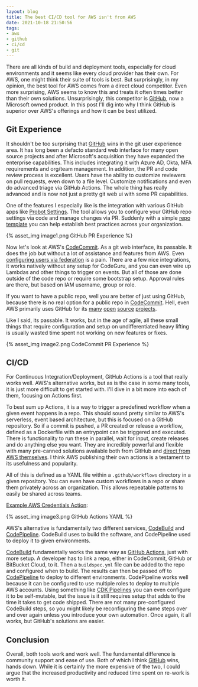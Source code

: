 ```yaml
---
layout: blog
title: The best CI/CD tool for AWS isn't from AWS
date: 2021-10-18 21:50:56
tags:
- aws
- github
- ci/cd
- git
---
```


There are all kinds of build and deployment tools, especially for cloud environments and it seems like every cloud provider has their own. For AWS, one might think their suite of tools is best. But surprisingly, in my opinion, the best tool for AWS comes from a direct cloud competitor. Even more surprising, AWS seems to know this and treats it often times better than their own solutions. Unsurprisingly, this competitor is [GitHub], now a Microsoft owned product.
In this post I'll dig into why I think GitHub is superior over AWS's offerings and how it can be best utilized.

## Git Experience

It shouldn't be too surprising that [GitHub] wins in the git user experience area. It has long been a defacto standard web interface for many open source projects and after Microsoft's acquisition they have expanded the enterprise capabilities. This includes integrating it with Azure AD, Okta, MFA requirements and org/team management. In addition, the PR and code review process is excellent. Users have the ability to customize reviewers on pull requests, even down to a file level. Customize notifications and even do advanced triage via GitHub Actions. The whole thing has really advanced and is now not just a pretty git web ui with some PR capabilities.

One of the features I especially like is the integration with various GitHub apps like [Probot Settings](https://github.com/probot/settings). The tool allows you to configure your GitHub repo settings via code and manage changes via PR. Suddenly with a simple [repo template](https://docs.github.com/en/repositories/creating-and-managing-repositories/creating-a-template-repository) you can help establish best practices across your organization.

{% asset_img image1.png GitHub PR Experience %}

Now let's look at AWS's [CodeCommit]. As a git web interface, its passable. It does the job but without a lot of assistance and features from AWS. Even [configuring users via federation](https://docs.aws.amazon.com/IAM/latest/UserGuide/id_credentials_ssh-keys.html#access-keys-code-commit) is a pain. There are a few nice integrations, it works natively without any setup for CodeGuru, and you can even wire up Lambdas and other things to trigger on events. But all of those are done outside of the code repo or require some bootstrap setup. Approval rules are there, but based on IAM username, group or role.

If you want to have a public repo, well you are better of just using GitHub, because there is no real option for a public repo in [CodeCommit]. Hell, even AWS primarily uses GitHub for its [many](https://github.com/aws/) [open](https://github.com/aws-cloudformation) [source](https://github.com/awsdocs) [projects](https://github.com/aws-samples).

Like I said, its passable. It works, but in the age of agile, all these small things that require configuration and setup on undifferentiated heavy lifting is usually wasted time spent not working on new features or fixes.

{% asset_img image2.png CodeCommit PR Experience %}

## CI/CD

For Continuous Integration/Deployment, GitHub Actions is a tool that really works well. AWS's alternative works, but as is the case in some many tools, it is just more difficult to get started with. I'll dive in a bit more into each of them, focusing on Actions first.

To best sum up Actions, it is a way to trigger a predefined workflow when a given event happens in a repo. This should sound pretty similar to AWS's serverless, event based architecture, but this is focused on a GitHub repository. So if a commit is pushed, a PR created or release a workflow, defined as a Dockerfile with an entrypoint can be triggered and executed. There is functionality to run these in parallel, wait for input, create releases and do anything else you want. They are incredibly powerful and flexible with many pre-canned solutions available both from GitHub and [direct from AWS themselves](https://github.com/aws-actions). I think AWS publishing their own actions is a testament to its usefulness and popularity.

All of this is defined as a YAML file within a `.github/workflows` directory in a given repository. You can even have custom workflows in a repo or share them privately across an organization. This allows repeatable patterns to easily be shared across teams.

[Example AWS Credentials Action](https://github.com/aws-actions/configure-aws-credentials):

{% asset_img image3.png GitHub Actions YAML %}

AWS's alternative is fundamentally two different services, [CodeBuild] and [CodePipeline]. CodeBuild uses to build the software, and CodePipeline used to deploy it to given environments.

[CodeBuild] fundamentally works the same way as [GitHub Actions], just with more setup. A developer has to link a repo, either in CodeCommit, GitHub or BitBucket Cloud, to it. Then a `buildspec.yml` file can be added to the repo and configured when to build. The results can then be passed off to [CodePipeline] to deploy to different environments. CodePipeline works well because it can be configured to use multiple roles to deploy to multiple AWS accounts. Using something like [CDK Pipelines] you can even configure it to be self-mutable, but the issue is it still requires setup that adds to the time it takes to get code shipped. There are not many pre-configured CodeBuild steps, so you might likely be reconfiguring the same steps over and over again unless you introduce your own automation. Once again, it all works, but GitHub's solutions are easier.

## Conclusion

Overall, both tools work and work well. The fundamental difference is community support and ease of use. Both of which I think [GitHub] wins, hands down. While it is certainly the more expensive of the two, I could argue that the increased productivity and reduced time spent on re-work is worth it.

[GitHub]: https://github.com
[CodeCommit]: https://aws.amazon.com/codecommit/
[GitHub Actions]: https://github.com/features/actions
[CodeBuild]: https://aws.amazon.com/codebuild/
[CodePipeline]: https://aws.amazon.com/codepipeline/
[CDK Pipelines]: https://aws.amazon.com/blogs/developer/cdk-pipelines-continuous-delivery-for-aws-cdk-applications/